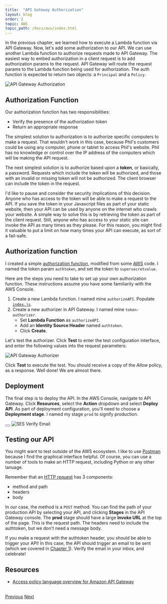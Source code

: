 ```yaml
---
title:  "API Gateway Authorization"
layout: blog
order: 2
topic: AWS
topic_path: /docs/aws/index.html
---
```

In the previous chapter, we learned how to execute a Lambda function via API Gateway. Now, let's add some authorization to our API. We can use another Lambda function to authorize requests made to API Gateway. The easiest way to embed authorization in a client request is to add authorization params to the request. API Gateway will route the request params to the Lambda function being used for authorization. The auth function is expected to return two objects: a `Principal` and a `Policy`.

<img src="{{ site.baseurl }}/assets/img/docs/aws/apigateway-authorization.png"
     alt="API Gateway Authorization">


## Authorization Function
Our authorization function has two responsibilities:
* Verify the presence of the authorization token
* Return an appropriate response

The simplest solution to authorization is to authorize specific computers to make a request. That wouldn't work in this case, because Phil's customers could be using any computer, phone or tablet to access Phil's website. Phil has no knowledge or control over the IP address of the computers which will be making the API request.

The next simplest solution is to authorize based upon a **token**, or basically, a password. Requests which include the token will be authorized, and those with an invalid or missing token will not be authorized. The client browser can include the token in the request.

I'd like to pause and consider the security implications of this decision. Anyone who has access to the token will be able to make a request to the API. If you save the token in your Javascript files as part of your static website, then your API can be used by anyone on the internet who crawls your website. A simple way to solve this is by retrieving the token as part of the client request. Still, anyone who has access to your static site can invoke the API as many times as they please. For this reason, you might find it valuable to put a limit on how many times your API can execute, as sort of a fail-safe.

## Authorization function
I created a simple [authorization function](/docs/aws/sample-authorization-function.html), modified from some [AWS](https://docs.aws.amazon.com/apigateway/latest/developerguide/apigateway-use-lambda-authorizer.html#api-gateway-lambda-authorizer-request-lambda-function-create) code. I named the token param `authtoken`, and set the token to `supersecretvalue`.

Here are the steps you need to take to set up your own authorization function. These instructions assume you have some familiarity with the AWS Console.

1. Create a new Lambda function. I named mine `authorizeAPI`. Populate [`index.js`](/docs/aws/sample-authorization-function.html).
2. Create a new authorizer in API Gateway. I named mine `token-authorizer`.
    * Set **Lambda Function** as `authorizeAPI`.
    * Add an **Identity Source Header** named `authtoken`.
    * Click **Create**.

Let's test the authorizer. Click **Test** to enter the test configuration interface, and enter the following values into the request parameters:

<img src="{{ site.baseurl }}/assets/img/docs/aws/apigateway-authorizer-test.png"
     alt="API Gateway Authorizer">

Click **Test** to execute the test. You should receive a copy of the *Allow* policy, as a response. Well done! We are almost there.

## Deployment
The final step is to deploy the API. In the AWS Console, navigate to API Gateway. Click **Resources**, select the **Action** dropdown and select **Deploy API**. As part of deployment configuration, you'll need to choose a **Deployment stage**. I named my stage `prod` to signify production.

<div class="container">
  <button onClick="PlayGif('gif-1')" class="btn-lg btn-secondary">
    <i class="fa fa-play"></i>
  </button>
  <img src="{{ site.baseurl }}/assets/img/docs/aws/apigateway-deploy.gif" alt="SES Verify Email">
</div>

## Testing our API
You might want to test outside of the AWS ecosystem. I like to use [Postman](https://www.postman.com/) because I find the graphical interface helpful. Of course, you can use a number of tools to make an HTTP request, including Python or any other lanuage.

Remember that an [HTTP request](https://www.ibm.com/docs/en/cics-ts/5.3?topic=protocol-http-requests) has 3 components:
* method and path
* headers
* body

In our case, the method is a `POST` method. You can find the path of your production API by selecting your API, and clicking **Stages** in the API Gateway console. The **prod** stage should have a large **Invoke URL** at the top of the page. This is the request path. The headers need to include the authtoken, but we don't need a message body. 

If you make a request with the authtoken header, you should be able to trigger your API! In this case, the API should trigger an email to be sent (which we covered in [Chapter 1](lambda-functions.html)). Verify the email in your inbox, and celebrate!

## Resources
* [Access policy language overview for Amazon API Gateway](https://docs.aws.amazon.com/apigateway/latest/developerguide/apigateway-control-access-policy-language-overview.html)

<br>
<a href="/docs/aws/api-gateway.html"
   class="btn-lg btn-secondary">Previous</a>
<a href="/docs/aws/client-requests.html"
   class="btn-lg btn-primary">Next</a>